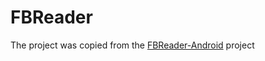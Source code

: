 # FBReader

The project was copied from the [FBReader-Android](https://github.com/geometer/FBReader-Android-2 "") project
